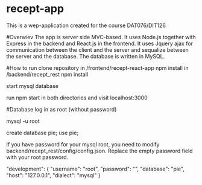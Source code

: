 # recept-app
This is a wep-application created for the course DAT076/DIT126

#Overwiev
The app is server side MVC-based. It uses Node.js together with Express in the backend and React.js in the frontend.
It uses Jquery ajax for communication between the client and the server and sequalize between the server and the database. The database is written in MySQL. 

#How to run
clone repository 
in /frontend/recept-react-app npm install
in /backend/recept_rest npm install

start mysql database

run npm start in both directories and visit localhost:3000

#Database
log in as root (without password)

mysql -u root

create database pie;
use pie;

If you have password for your mysql root, you need to modify backend/recept_rest/config/config.json.
Replace the empty password field with your root password.

"development": {
  "username": "root",
  "password": "<your root password goes here>",
  "database": "pie",
  "host": "127.0.0.1",
  "dialect": "mysql"
 }

